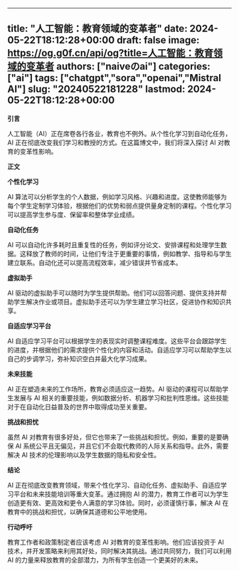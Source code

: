 
---
title: "人工智能：教育领域的变革者"
date: 2024-05-22T18:12:28+00:00
draft: false
image: https://og.g0f.cn/api/og?title=人工智能：教育领域的变革者
authors: ["naiveのai"]
categories: ["ai"]
tags: ["chatgpt","sora","openai","Mistral AI"]
slug: "20240522181228"
lastmod: 2024-05-22T18:12:28+00:00
---
**引言**

人工智能（AI）正在席卷各行各业，教育也不例外。从个性化学习到自动化任务，AI 正在彻底改变我们学习和教授的方式。在这篇博文中，我们将深入探讨 AI 对教育的变革性影响。

**正文**

**个性化学习**

AI 算法可以分析学生的个人数据，例如学习风格、兴趣和进度。这使教师能够为每个学生定制学习体验，根据他们的优势和弱点提供量身定制的课程。个性化学习可以提高学生参与度、保留率和整体学业成绩。

**自动化任务**

AI 可以自动化许多耗时且重复性的任务，例如评分论文、安排课程和处理学生数据。这释放了教师的时间，让他们专注于更重要的事情，例如教学、指导和与学生建立联系。自动化还可以提高流程效率，减少错误并节省成本。

**虚拟助手**

AI 驱动的虚拟助手可以随时为学生提供帮助。他们可以回答问题、提供支持并帮助学生解决作业或项目。虚拟助手还可以为学生建立学习社区，促进协作和知识共享。

**自适应学习平台**

AI 自适应学习平台可以根据学生的表现实时调整课程难度。这些平台会跟踪学生的进度，并根据他们的需求提供个性化的内容和活动。自适应学习可以帮助学生以自己的步调学习，弥补知识空白并最大化学习成果。

**未来技能**

AI 正在塑造未来的工作场所，教育必须适应这一趋势。AI 驱动的课程可以帮助学生发展与 AI 相关的重要技能，例如数据分析、机器学习和批判性思维。这些技能对于在自动化日益普及的世界中取得成功至关重要。

**挑战和担忧**

虽然 AI 对教育有很多好处，但它也带来了一些挑战和担忧。例如，重要的是要确保 AI 系统公平且无偏见，并且它们不会取代教师的人际关系和指导。此外，需要解决 AI 技术的伦理影响以及学生数据的隐私和安全性。

**结论**

AI 正在彻底改变教育领域，带来个性化学习、自动化任务、虚拟助手、自适应学习平台和未来技能培训等重大变革。通过拥抱 AI 的潜力，教育工作者可以为学生创造更有效、更高效和更令人满意的学习体验。同时，必须谨慎行事，解决 AI 在教育中的挑战和担忧，以确保其道德和公平地使用。

**行动呼吁**

教育工作者和政策制定者应该考虑 AI 对教育的变革性影响。他们应该投资于 AI 技术，并开发策略来利用其好处，同时解决其挑战。通过共同努力，我们可以利用 AI 的力量来释放教育的全部潜力，为所有学生创造一个更美好的未来。